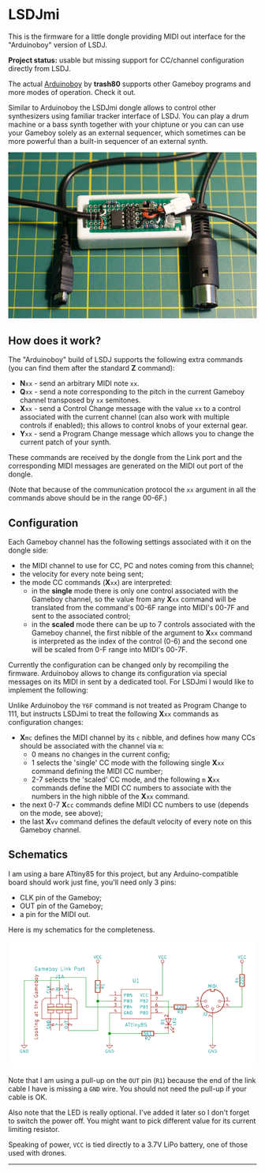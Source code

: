 # LSDJmi

This is the firmware for a little dongle providing MIDI out interface for the "Arduinoboy" version of LSDJ.

**Project status:** usable but missing support for CC/channel configuration directly from LSDJ.

The actual [Arduinoboy](https://github.com/trash80/Arduinoboy) by **trash80** supports other Gameboy programs and more modes of operation. Check it out.

Similar to Arduinoboy the LSDJmi dongle allows to control other synthesizers using familiar tracker interface of LSDJ. You can play a drum machine or a bass synth together with your chiptune or you can can use your Gameboy solely as an external sequencer, which sometimes can be more powerful than a built-in sequencer of an external synth.

![Overview Image](./overview.jpg)

## How does it work?

The "Arduinoboy" build of LSDJ supports the following extra commands (you can find them after the standard **Z** command):

 - **N**`xx` - send an arbitrary MIDI note `xx`.
 - **Q**`xx` - send a note corresponding to the pitch in the current Gameboy channel transposed by `xx` semitones.
 - **X**`xx` - send a Control Change message with the value `xx` to a control associated with the current channel (can also work with multiple controls if enabled); this allows to control knobs of your external gear. 
 - **Y**`xx` - send a Program Change message which allows you to change the current patch of your synth.

These commands are received by the dongle from the Link port and the corresponding MIDI messages are generated on the MIDI out port of the dongle.

(Note that because of the communication protocol the `xx` argument in all the commands above should be in the range 00-6F.)

## Configuration

Each Gameboy channel has the following settings associated with it on the dongle side:

 - the MIDI channel to use for CC, PC and notes coming from this channel;
 - the velocity for every note being sent;
 - the mode CC commands (**X**`xx`) are interpreted:
    - in the **single** mode there is only one control associated with the Gameboy channel, so the value from any **X**`xx` command will be translated from the command's 00-6F range into MIDI's 00-7F and sent to the associated control;
    - in the **scaled** mode there can be up to 7 controls associated with the Gameboy channel, the first nibble of the argument to **X**`xx` command is interpreted as the index of the control (0-6) and the second one will be scaled from 0-F range into MIDI's 00-7F.

Currently the configuration can be changed only by recompiling the firmware. Arduinoboy allows to change its configuration via special messages on its MIDI in sent by a dedicated tool. For LSDJmi I would like to implement the following:

Unlike Arduinoboy the `Y6F` command is not treated as Program Change to 111, but instructs LSDJmi to treat the following **X**`xx` commands as configuration changes:
 - **X**`mc` defines the MIDI channel by its `c` nibble, and defines how many CCs should be associated with the channel via `m`:
   - 0 means no changes in the current config;
   - 1 selects the 'single' CC mode with the following single **X**`xx` command defining the MIDI CC number;
   - 2-7 selects the 'scaled' CC mode, and the following `m` **X**`xx` commands define the MIDI CC numbers to associate with the numbers in the high nibble of the **X**`xx` command.
 - the next 0-7 **X**`cc` commands define MIDI CC numbers to use (depends on the mode, see above);
 - the last **X**`vv` command defines the default velocity of every note on this Gameboy channel.

## Schematics

I am using a bare ATtiny85 for this project, but any Arduino-compatible board should work just fine, you'll need only 3 pins:

 - CLK pin of the Gameboy;
 - OUT pin of the Gameboy;
 - a pin for the MIDI out.

Here is my schematics for the completeness. 

![Schematics](./schematics.png)

Note that I am using a pull-up on the `OUT` pin (`R1`) because the end of the link cable I have is missing a `GND` wire. You should not need the pull-up if your cable is OK.

Also note that the LED is really optional. I've added it later so I don't forget to switch the power off. You might want to pick different value for its current limiting resistor.

Speaking of power, `VCC` is tied directly to a 3.7V LiPo battery, one of those used with drones.

---

